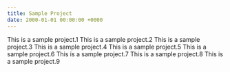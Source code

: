 ```yaml
---
title: Sample Project
date: 2000-01-01 00:00:00 +0000
---
```

This is a sample project.1
This is a sample project.2
This is a sample project.3
This is a sample project.4
This is a sample project.5
This is a sample project.6
This is a sample project.7
This is a sample project.8
This is a sample project.9
